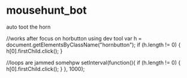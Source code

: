 # mousehunt_bot
auto toot the horn

//works after focus on horbutton using dev tool
var h = document.getElementsByClassName("hornbutton");
if (h.length != 0) 
{
    h[0].firstChild.click();
}

//loops are jammed somehpw
setInterval(function(){
    if (h.length != 0) 
    {
        h[0].firstChild.click();
    } }, 1000);

